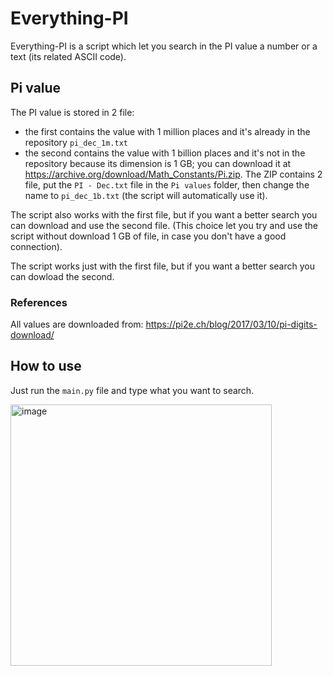 # Everything-PI

Everything-PI is a script which let you search in the PI value a number or a text (its related ASCII code).


## Pi value

The PI value is stored in 2 file:
- the first contains the value with 1 million places and it's already in the repository `pi_dec_1m.txt`
- the second contains the value with 1 billion places and it's not in the repository because its dimension is 1 GB; you can download it at https://archive.org/download/Math_Constants/Pi.zip.
The ZIP contains 2 file, put the `PI - Dec.txt` file in the `Pi values` folder, then change the name to `pi_dec_1b.txt` (the script will automatically use it).

The script also works with the first file, but if you want a better search you can download and use the second file.
(This choice let you try and use the script without download 1 GB of file, in case you don't have a good connection).

The script works just with the first file, but if you want a better search you can dowload the second.

### References

All values are downloaded from: https://pi2e.ch/blog/2017/03/10/pi-digits-download/

## How to use

Just run the `main.py` file and type what you want to search.

<img width="418" alt="image" src="https://user-images.githubusercontent.com/73521240/233862094-e5e9d992-773c-4b51-bf90-b1e56c7f21e5.png">
